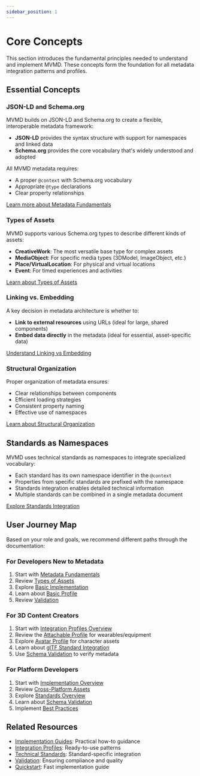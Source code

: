 ```yaml
---
sidebar_position: 1
---
```


# Core Concepts

This section introduces the fundamental principles needed to understand and implement MVMD. These concepts form the foundation for all metadata integration patterns and profiles.

## Essential Concepts

### JSON-LD and Schema.org

MVMD builds on JSON-LD and Schema.org to create a flexible, interoperable metadata framework:

- **JSON-LD** provides the syntax structure with support for namespaces and linked data
- **Schema.org** provides the core vocabulary that's widely understood and adopted

All MVMD metadata requires:
- A proper `@context` with Schema.org vocabulary
- Appropriate `@type` declarations
- Clear property relationships

[Learn more about Metadata Fundamentals](./metadata-fundamentals.md)

### Types of Assets

MVMD supports various Schema.org types to describe different kinds of assets:

- **CreativeWork**: The most versatile base type for complex assets
- **MediaObject**: For specific media types (3DModel, ImageObject, etc.)
- **Place/VirtualLocation**: For physical and virtual locations
- **Event**: For timed experiences and activities

[Learn about Types of Assets](./types-of-assets.md)

### Linking vs. Embedding

A key decision in metadata architecture is whether to:

- **Link to external resources** using URLs (ideal for large, shared components)
- **Embed data directly** in the metadata (ideal for essential, asset-specific data)

[Understand Linking vs Embedding](./linking-vs-embedding.md)

### Structural Organization

Proper organization of metadata ensures:

- Clear relationships between components
- Efficient loading strategies
- Consistent property naming
- Effective use of namespaces

[Learn about Structural Organization](./structural-organization.md)

## Standards as Namespaces

MVMD uses technical standards as namespaces to integrate specialized vocabulary:

- Each standard has its own namespace identifier in the `@context`
- Properties from specific standards are prefixed with the namespace
- Standards integration enables detailed technical information
- Multiple standards can be combined in a single metadata document

[Explore Standards Integration](../standards/overview.md)

## User Journey Map

Based on your role and goals, we recommend different paths through the documentation:

### For Developers New to Metadata
1. Start with [Metadata Fundamentals](./metadata-fundamentals.md)
2. Review [Types of Assets](./types-of-assets.md)
3. Explore [Basic Implementation](../implementation/assets.md)
4. Learn about [Basic Profile](../integration-profiles/basic.md)
5. Review [Validation](../tools/validator.md)

### For 3D Content Creators
1. Start with [Integration Profiles Overview](../integration-profiles/overview.md)
2. Review the [Attachable Profile](../integration-profiles/attachable.md) for wearables/equipment
3. Explore [Avatar Profile](../integration-profiles/avatar.md) for character assets
4. Learn about [glTF Standard Integration](../standards/gltf.md)
5. Use [Schema Validation](../tools/validator.md) to verify metadata

### For Platform Developers
1. Start with [Implementation Overview](../implementation/overview.md)
2. Review [Cross-Platform Assets](../implementation/cross-platform-assets.md)
3. Explore [Standards Overview](../standards/overview.md)
4. Learn about [Schema Validation](../tools/validator.md)
5. Implement [Best Practices](../implementation/best-practices.md)

## Related Resources

- [Implementation Guides](../implementation/overview.md): Practical how-to guidance
- [Integration Profiles](../integration-profiles/overview.md): Ready-to-use patterns
- [Technical Standards](../standards/overview.md): Standard-specific integration
- [Validation](../tools/validator.md): Ensuring compliance and quality
- [Quickstart](../quickstart.md): Fast implementation guide
